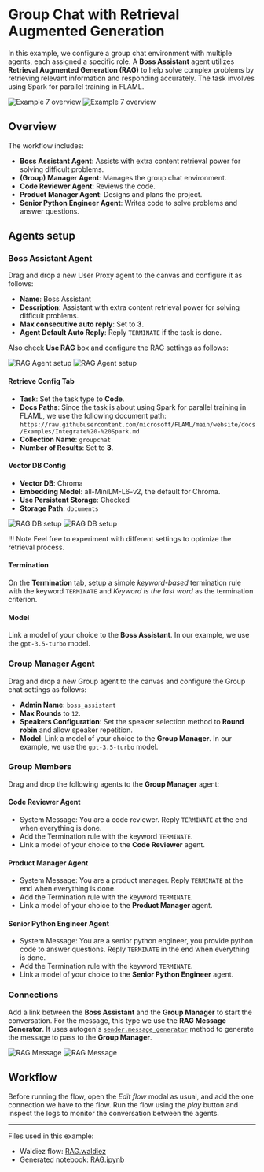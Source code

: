 # Group Chat with Retrieval Augmented Generation

In this example, we configure a group chat environment with multiple agents, each assigned a specific role. A **Boss Assistant** agent utilizes **Retrieval Augmented Generation (RAG)** to help solve complex problems by retrieving relevant information and responding accurately. The task involves using Spark for parallel training in FLAML.

![Example 7 overview](../static/images/light/examples/7/overview.webp#only-light)
![Example 7 overview](../static/images/dark/examples/7/overview.webp#only-dark)

## Overview

The workflow includes:

- **Boss Assistant Agent**: Assists with extra content retrieval power for solving difficult problems.
- **(Group) Manager Agent**: Manages the group chat environment.
- **Code Reviewer Agent**: Reviews the code.
- **Product Manager Agent**: Designs and plans the project.
- **Senior Python Engineer Agent**: Writes code to solve problems and answer questions.

## Agents setup

### Boss Assistant Agent

Drag and drop a new User Proxy agent to the canvas and configure it as follows:

- **Name**: Boss Assistant
- **Description**: Assistant with extra content retrieval power for solving difficult problems.
- **Max consecutive auto reply**: Set to **3**.
- **Agent Default Auto Reply**: Reply `TERMINATE` if the task is done.

 Also check **Use RAG** box and configure the RAG settings as follows:

![RAG Agent setup](../static/images/light/examples/7/rag_agent.webp#only-light)
![RAG Agent setup](../static/images/dark/examples/7/rag_agent.webp#only-dark)

#### Retrieve Config Tab

- **Task**: Set the task type to **Code**.
- **Docs Paths**: Since the task is about using Spark for parallel training in FLAML, we use the following document path: `https://raw.githubusercontent.com/microsoft/FLAML/main/website/docs/Examples/Integrate%20-%20Spark.md`
- **Collection Name**: `groupchat`
- **Number of Results**: Set to **3**.

#### Vector DB Config

- **Vector DB**: Chroma
- **Embedding Model**: all-MiniLM-L6-v2, the default for Chroma.
- **Use Persistent Storage**: Checked
- **Storage Path**: `documents`

![RAG DB setup](../static/images/light/examples/7/rag_db.webp#only-light)
![RAG DB setup](../static/images/dark/examples/7/rag_db.webp#only-dark)

!!! Note
    Feel free to experiment with different settings to optimize the retrieval process.

#### Termination

On the **Termination** tab, setup a simple *keyword-based* termination rule with the keyword `TERMINATE` and *Keyword is the last word* as the termination criterion.

#### Model

Link a model of your choice to the **Boss Assistant**. In our example, we use the `gpt-3.5-turbo` model.

### Group Manager Agent

Drag and drop a new Group agent to the canvas and configure the Group chat settings as follows:

- **Admin Name**: `boss_assistant`
- **Max Rounds** to `12`.
- **Speakers Configuration**: Set the speaker selection method to **Round robin** and allow speaker repetition.
- **Model**: Link a model of your choice to the **Group Manager**. In our example, we use the `gpt-3.5-turbo` model.

### Group Members

Drag and drop the following agents to the **Group Manager** agent:

#### Code Reviewer Agent

- System Message: You are a code reviewer. Reply `TERMINATE` at the end when everything is done.
- Add the Termination rule with the keyword `TERMINATE`.
- Link a model of your choice to the **Code Reviewer** agent.

#### Product Manager Agent

- System Message: You are a product manager. Reply `TERMINATE` at the end when everything is done.
- Add the Termination rule with the keyword `TERMINATE`.
- Link a model of your choice to the **Product Manager** agent.

#### Senior Python Engineer Agent

- System Message: You are a senior python engineer, you provide python code to answer questions. Reply `TERMINATE` in the end when everything is done.
- Add the Termination rule with the keyword `TERMINATE`.
- Link a model of your choice to the **Senior Python Engineer** agent.

### Connections

Add a link between the **Boss Assistant** and the **Group Manager** to start the conversation.
For the message, this type we use the **RAG Message Generator**. It uses autogen's [`sender.message_generator`](https://docs.ag2.ai/latest/docs/api-reference/autogen/agentchat/contrib/retrieve_user_proxy_agent/RetrieveUserProxyAgent/#autogen.agentchat.contrib.retrieve_user_proxy_agent.RetrieveUserProxyAgent.message_generator) method to generate the message to pass to the **Group Manager**.

![RAG Message](../static/images/light/examples/7/rag_message.webp#only-light)
![RAG Message](../static/images/dark/examples/7/rag_message.webp#only-dark)

## Workflow

Before running the flow, open the *Edit flow* modal as usual, and add the one connection we have to the flow. Run the flow using the *play* button and inspect the logs to monitor the conversation between the agents.

---

Files used in this example:

- Waldiez flow: [RAG.waldiez](https://github.com/waldiez/examples/blob/main/07%20-%20Group%20chat%20with%20RAG/RAG.waldiez)
- Generated notebook: [RAG.ipynb](https://github.com/waldiez/examples/blob/main/07%20-%20Group%20chat%20with%20RAG/RAG.ipynb)
